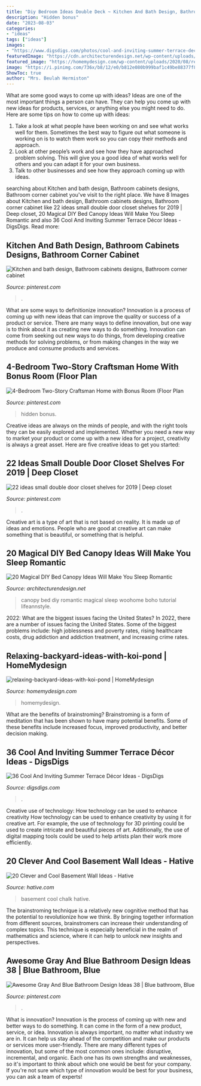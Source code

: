 ```yaml
---
title: "Diy Bedroom Ideas Double Deck ~ Kitchen And Bath Design, Bathroom Cabinets Designs, Bathroom Corner Cabinet"
description: "Hidden bonus"
date: "2023-08-03"
categories:
- "ideas"
tags: ["ideas"]
images:
- "https://www.digsdigs.com/photos/cool-and-inviting-summer-terrace-decor-ideas-36-554x830.jpg"
featuredImage: "https://cdn.architecturendesign.net/wp-content/uploads/2015/07/AD-DIY-Bed-Canopy-16.jpg"
featured_image: "https://homemydesign.com/wp-content/uploads/2020/08/relaxing-backyard-ideas-with-koi-pond.jpg"
image: "https://i.pinimg.com/736x/b8/12/e0/b812e080b999baf1c49be88377f86b25--bathroom.jpg"
ShowToc: true
author: "Mrs. Beulah Hermiston"
---
```



What are some good ways to come up with ideas?
Ideas are one of the most important things a person can have. They can help you come up with new ideas for products, services, or anything else you might need to do. Here are some tips on how to come up with ideas: 
1. Take a look at what people have been working on and see what works well for them. Sometimes the best way to figure out what someone is working on is to watch them work so you can copy their methods and approach. 
2. Look at other people’s work and see how they have approached problem solving. This will give you a good idea of what works well for others and you can adapt it for your own business. 
3. Talk to other businesses and see how they approach coming up with ideas.

	

		
searching about Kitchen and bath design, Bathroom cabinets designs, Bathroom corner cabinet you've visit to the right place. We have 8 Images about Kitchen and bath design, Bathroom cabinets designs, Bathroom corner cabinet like 22 ideas small double door closet shelves for 2019 | Deep closet, 20 Magical DIY Bed Canopy Ideas Will Make You Sleep Romantic and also 36 Cool And Inviting Summer Terrace Décor Ideas - DigsDigs. Read more:
		
    
## Kitchen And Bath Design, Bathroom Cabinets Designs, Bathroom Corner Cabinet

<img loading=lazy src="https://i.pinimg.com/736x/b8/12/e0/b812e080b999baf1c49be88377f86b25--bathroom.jpg" onerror="this.onerror=null;this.src='https://tse4.mm.bing.net/th?id=OIP.bMWbS4MzwpsQ4U67TcCyzAHaJ4&amp;pid=15.1';" alt="Kitchen and bath design, Bathroom cabinets designs, Bathroom corner cabinet">

_Source: pinterest.com_

>. 

	

What are some ways to definitionize innovation?
Innovation is a process of coming up with new ideas that can improve the quality or success of a product or service. There are many ways to define innovation, but one way is to think about it as creating new ways to do something. Innovation can come from seeking out new ways to do things, from developing creative methods for solving problems, or from making changes in the way we produce and consume products and services.

    
## 4-Bedroom Two-Story Craftsman Home With Bonus Room (Floor Plan

<img loading=lazy src="https://i.pinimg.com/736x/2c/c6/7c/2cc67c5d891e2ae51dfac3dee7c7c7bf.jpg" onerror="this.onerror=null;this.src='https://tse2.mm.bing.net/th?id=OIP.oX_NIYdt_CEl5qHwbjpztQHaLH&amp;pid=15.1';" alt="4-Bedroom Two-Story Craftsman Home with Bonus Room (Floor Plan">

_Source: pinterest.com_

>hidden bonus. 

	

Creative ideas are always on the minds of people, and with the right tools they can be easily explored and implemented. Whether you need a new way to market your product or come up with a new idea for a project, creativity is always a great asset. Here are five creative ideas to get you started:

    
## 22 Ideas Small Double Door Closet Shelves For 2019 | Deep Closet

<img loading=lazy src="https://i.pinimg.com/736x/37/ad/b1/37adb14ea2b35c05d957c2cdffe3fe3b.jpg" onerror="this.onerror=null;this.src='https://tse4.mm.bing.net/th?id=OIP.AOkGmd2fT1CDuP-iRPTL9QAAAA&amp;pid=15.1';" alt="22 ideas small double door closet shelves for 2019 | Deep closet">

_Source: pinterest.com_

>. 

	

Creative art is a type of art that is not based on reality. It is made up of ideas and emotions. People who are good at creative art can make something that is beautiful, or something that is helpful.

    
## 20 Magical DIY Bed Canopy Ideas Will Make You Sleep Romantic

<img loading=lazy src="https://cdn.architecturendesign.net/wp-content/uploads/2015/07/AD-DIY-Bed-Canopy-16.jpg" onerror="this.onerror=null;this.src='https://tse2.mm.bing.net/th?id=OIP.YIiPiE4aCrsLon3FvDQVHwHaNd&amp;pid=15.1';" alt="20 Magical DIY Bed Canopy Ideas Will Make You Sleep Romantic">

_Source: architecturendesign.net_

>canopy bed diy romantic magical sleep woohome boho tutorial lifeannstyle. 

	

2022: What are the biggest issues facing the United States?
In 2022, there are a number of issues facing the United States. Some of the biggest problems include: high joblessness and poverty rates, rising healthcare costs, drug addiction and addiction treatment, and increasing crime rates.

    
## Relaxing-backyard-ideas-with-koi-pond | HomeMydesign

<img loading=lazy src="https://homemydesign.com/wp-content/uploads/2020/08/relaxing-backyard-ideas-with-koi-pond.jpg" onerror="this.onerror=null;this.src='https://tse1.mm.bing.net/th?id=OIP.cIGf7jOUY_esI4w9YJIY_QHaLH&amp;pid=15.1';" alt="relaxing-backyard-ideas-with-koi-pond | HomeMydesign">

_Source: homemydesign.com_

>homemydesign. 

	

What are the benefits of brainstroming?
Brainstroming is a form of meditation that has been shown to have many potential benefits. Some of these benefits include increased focus, improved productivity, and better decision making.

    
## 36 Cool And Inviting Summer Terrace Décor Ideas - DigsDigs

<img loading=lazy src="https://www.digsdigs.com/photos/cool-and-inviting-summer-terrace-decor-ideas-36-554x830.jpg" onerror="this.onerror=null;this.src='https://tse3.mm.bing.net/th?id=OIP.QvC3eSV56o1nmz5xXNlDwgHaLG&amp;pid=15.1';" alt="36 Cool And Inviting Summer Terrace Décor Ideas - DigsDigs">

_Source: digsdigs.com_

>. 

	

Creative use of technology: How technology can be used to enhance creativity
How technology can be used to enhance creativity by using it for creative art. For example, the use of technology for 3D printing could be used to create intricate and beautiful pieces of art. Additionally, the use of digital mapping tools could be used to help artists plan their work more efficiently.

    
## 20 Clever And Cool Basement Wall Ideas - Hative

<img loading=lazy src="https://hative.com/wp-content/uploads/2014/05/basement-wall-ideas/17-chalk-wall-basement.jpg" onerror="this.onerror=null;this.src='https://tse3.mm.bing.net/th?id=OIP.XIAcBqTxaZNxCML3d3ajDwHaLH&amp;pid=15.1';" alt="20 Clever and Cool Basement Wall Ideas - Hative">

_Source: hative.com_

>basement cool chalk hative. 

	

The brainstroming technique is a relatively new cognitive method that has the potential to revolutionize how we think. By bringing together information from different sources, brainstromers can increase their understanding of complex topics. This technique is especially beneficial in the realm of mathematics and science, where it can help to unlock new insights and perspectives.

    
## Awesome Gray And Blue Bathroom Design Ideas 38 | Blue Bathroom, Blue

<img loading=lazy src="https://i.pinimg.com/736x/34/e6/a4/34e6a40d1ab3de85a5b9d36cf19877f3.jpg" onerror="this.onerror=null;this.src='https://tse3.mm.bing.net/th?id=OIP.4_dtd3vJWK2jhPWOH4cYEgHaH4&amp;pid=15.1';" alt="Awesome Gray And Blue Bathroom Design Ideas 38 | Blue bathroom, Blue">

_Source: pinterest.com_

>. 

	

What is innovation?
Innovation is the process of coming up with new and better ways to do something. It can come in the form of a new product, service, or idea. Innovation is always important, no matter what industry we are in. It can help us stay ahead of the competition and make our products or services more user-friendly.
There are many different types of innovation, but some of the most common ones include: disruptive, incremental, and organic. Each one has its own strengths and weaknesses, so it's important to think about which one would be best for your company. If you're not sure which type of innovation would be best for your business, you can ask a team of experts!

